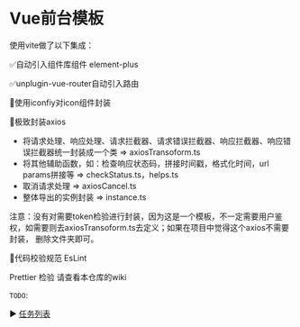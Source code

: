 # Vue前台模板

使用vite做了以下集成：

✅自动引入组件库组件 element-plus

✅unplugin-vue-router自动引入路由

🔨使用iconfiy对icon组件封装

🔨极致封装axios

- 将请求处理、响应处理、请求拦截器、请求错误拦截器、响应拦截器、响应错误拦截器统一封装成一个类 => axiosTransoform.ts
- 将其他辅助函数，如：检查响应状态码，拼接时间戳，格式化时间，url params拼接等 => checkStatus.ts，helps.ts
- 取消请求处理 => axiosCancel.ts
- 整体导出的实例封装 => instance.ts

 注意：没有对需要token检验进行封装，因为这是一个模板，不一定需要用户鉴权，如需要则去axiosTransoform.ts去定义；如果在项目中觉得这个axios不需要封装， 删除文件夹即可。

🔨代码校验规范 EsLint

Prettier 检验 请查看本仓库的wiki

`TODO`:

▶️ [任务列表](https://o0ke9xr7eb.feishu.cn/sheets/JEifsQ7TNh9yR8tlahfcaafNnfd?from=from_copylink)
